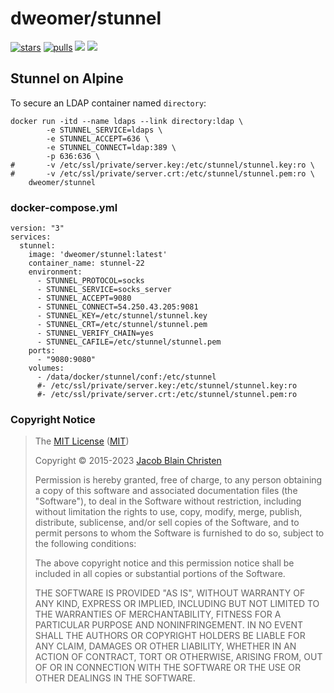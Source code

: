 # dweomer/stunnel
[![stars](https://img.shields.io/docker/stars/dweomer/stunnel.svg?maxAge=2592000)](https://hub.docker.com/r/dweomer/stunnel/) [![pulls](https://img.shields.io/docker/pulls/dweomer/stunnel.svg?maxAge=2592000)](https://hub.docker.com/r/dweomer/stunnel/) [![](https://images.microbadger.com/badges/image/dweomer/stunnel.svg)](https://microbadger.com/images/dweomer/stunnel "Get your own image badge on microbadger.com") [![](https://images.microbadger.com/badges/version/dweomer/stunnel.svg)](https://microbadger.com/images/dweomer/stunnel "Get your own version badge on microbadger.com")

## Stunnel on Alpine
To secure an LDAP container named `directory`:

```
docker run -itd --name ldaps --link directory:ldap \
        -e STUNNEL_SERVICE=ldaps \
        -e STUNNEL_ACCEPT=636 \
        -e STUNNEL_CONNECT=ldap:389 \
        -p 636:636 \
#       -v /etc/ssl/private/server.key:/etc/stunnel/stunnel.key:ro \
#       -v /etc/ssl/private/server.crt:/etc/stunnel/stunnel.pem:ro \
    dweomer/stunnel
```

### docker-compose.yml
```
version: "3"
services:
  stunnel:
    image: 'dweomer/stunnel:latest'
    container_name: stunnel-22
    environment:
      - STUNNEL_PROTOCOL=socks
      - STUNNEL_SERVICE=socks_server
      - STUNNEL_ACCEPT=9080
      - STUNNEL_CONNECT=54.250.43.205:9081
      - STUNNEL_KEY=/etc/stunnel/stunnel.key
      - STUNNEL_CRT=/etc/stunnel/stunnel.pem
      - STUNNEL_VERIFY_CHAIN=yes
      - STUNNEL_CAFILE=/etc/stunnel/stunnel.pem
    ports:
      - "9080:9080"
    volumes:
      - /data/docker/stunnel/conf:/etc/stunnel
      #- /etc/ssl/private/server.key:/etc/stunnel/stunnel.key:ro
      #- /etc/ssl/private/server.crt:/etc/stunnel/stunnel.pem:ro

```


### Copyright Notice
>The [MIT License](LICENSE.txt) ([MIT](https://opensource.org/licenses/MIT))
>
> Copyright &copy; 2015-2023 [Jacob Blain Christen](https://github.com/dweomer)
>
> Permission is hereby granted, free of charge, to any person obtaining a copy of
> this software and associated documentation files (the "Software"), to deal in
> the Software without restriction, including without limitation the rights to
> use, copy, modify, merge, publish, distribute, sublicense, and/or sell copies of
> the Software, and to permit persons to whom the Software is furnished to do so,
> subject to the following conditions:
>
> The above copyright notice and this permission notice shall be included in all
> copies or substantial portions of the Software.
>
> THE SOFTWARE IS PROVIDED "AS IS", WITHOUT WARRANTY OF ANY KIND, EXPRESS OR
> IMPLIED, INCLUDING BUT NOT LIMITED TO THE WARRANTIES OF MERCHANTABILITY, FITNESS
> FOR A PARTICULAR PURPOSE AND NONINFRINGEMENT. IN NO EVENT SHALL THE AUTHORS OR
> COPYRIGHT HOLDERS BE LIABLE FOR ANY CLAIM, DAMAGES OR OTHER LIABILITY, WHETHER
> IN AN ACTION OF CONTRACT, TORT OR OTHERWISE, ARISING FROM, OUT OF OR IN
> CONNECTION WITH THE SOFTWARE OR THE USE OR OTHER DEALINGS IN THE SOFTWARE.
